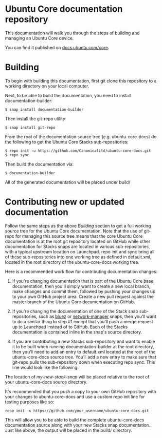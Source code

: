 # Ubuntu Core documentation repository

This documentation will walk you through the steps of building and managing
an Ubuntu Core device.

You can find it published on [docs.ubuntu.com/core](http://docs.ubuntu.com/core).

# Building

To begin with building this documentation, first git clone this repository
to a working directory on your local computer.

Next, to be able to build the documentation, you need to install
documentation-builder:

    $ snap install documentation-builder

Then install the git-repo utility:

    $ snap install git-repo

From the root of the documentation source tree (e.g. ubuntu-core-docs) do the
following to get the Ubuntu Core Stacks sub-repositories:

    $ repo init -u https://github.com/CanonicalLtd/ubuntu-core-docs.git
    $ repo sync

Then build the documentation via:

    $ documentation-builder

All of the generated documentation will be placed under build/

# Contributing new or updated documentation

Follow the same steps as the above *Building* section to get a full
working source tree for the Ubuntu Core documentation. Note that the use
of git-repo for managing this source tree means that the core Ubuntu Core
documentation is at the root git repository located on
GitHub while other documentation for Stacks snaps are located in various
sub-repositories, with a typical upstream location on Launchpad. repo init
and sync bring all of these sub-repositories into one working tree as
defined in default.xml, located in the root directory of the
ubuntu-core-docs working tree.

Here is a recommended work flow for contributing documentation changes:

1. If you're changing documentation that is part of the Ubuntu Core
base documentation, then you'll simply want to create a new local branch,
make changes and commit them, followed by pushing your changes up to your
own GitHub project area. Create a new pull request against the master
branch of the Ubuntu Core documentation on GitHub.

2. If you're changing the documentation of one of the Stack snap
sub-repositories, such as [bluez](https://git.launchpad.net/~snappy-hwe-team/snappy-hwe-snaps/+git/bluez)
or [network-manager](https://git.launchpad.net/~snappy-hwe-team/snappy-hwe-snaps/+git/network-manager)
snaps, then you'll want to do a similar thing to step #1 except that you'll
push a merge request up to Launchpad instead of to GitHub. Each of the
Stacks documentation is contained inline in the snap's source directory.

3. If you are contributing a new Stacks sub-repository and want to enable
it to be built when running documentation-builder at the root directory,
then you'll need to add an entry to default.xml located at the root of the
ubuntu-core-docs source tree. You'll add a new entry to make sure
that git-repo pulls the sub-repository down when executing repo sync. This
line would look like the following:

    <project path="en/stacks/network/my-new-stack-snap" name="my-new-stack-snap" />

The location of *my-new-stack-snap* will be placed relative to the root of
your ubuntu-core-docs source directory.

It's recommended that you push a copy to your own GitHub repository with
your changes to ubuntu-core-docs and use a custom repo init line
for testing purposes like so:

    repo init -u https://github.com/your_username/ubuntu-core-docs.git

This will allow you to be able to build the complete ubuntu-core-docs
documentation source along with your new Stacks snap documentation. Just
like above, the output will be placed in the build/ directory.
